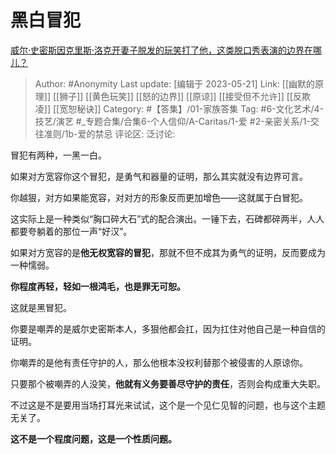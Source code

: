 # 黑白冒犯
[威尔·史密斯因克里斯·洛克开妻子脱发的玩笑打了他，这类脱口秀表演的边界在哪儿？](https://www.zhihu.com/question/524563289/answer/2412210158)

> Author: #Anonymity
> Last update: [编辑于 2023-05-21]
> Link: [[幽默的原理]] [[狮子]] [[黄色玩笑]] [[怒的边界]] [[原谅]] [[接受但不允许]] [[反欺凌]] [[宽恕秘诀]]
> Category: #【答集】/01-家族答集
> Tag: #6-文化艺术/4-技艺/演艺 #_专题合集/合集6-个人信仰/A-Caritas/1-爱 #2-亲密关系/1-交往准则/1b-爱的禁忌
> 评论区:
> 泛讨论:

冒犯有两种，一黑一白。

如果对方宽容你这个冒犯，是勇气和器量的证明，那么其实就没有边界可言。

你越狠，对方如果能宽容，对对方的形象反而更加增色——这就属于白冒犯。

这实际上是一种类似“胸口碎大石”式的配合演出。一锤下去，石碑都碎两半，人人都要夸躺着的那位一声“好汉”。

如果对方宽容的是**他无权宽容的冒犯**，那就不但不成其为勇气的证明，反而要成为一种懦弱。

**你程度再轻，轻如一根鸿毛，也是罪无可恕。**

这就是黑冒犯。

你要是嘲弄的是威尔史密斯本人，多狠他都会扛，因为扛住对他自己是一种自信的证明。

你嘲弄的是他有责任守护的人，那么他根本没权利替那个被侵害的人原谅你。

只要那个被嘲弄的人没笑，**他就有义务要善尽守护的责任**，否则会构成重大失职。

不过这是不是要用当场打耳光来试试，这个是一个见仁见智的问题，也与这个主题无关了。

**这不是一个程度问题，这是一个性质问题。**
